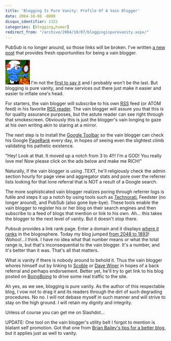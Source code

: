 ```yaml
---
title: 'Blogging Is Pure Vanity: Profile Of A Vain Blogger'
date: 2004-10-08 -0800
disqus_identifier: 1322
categories: [blogging,humor]
redirect_from: "/archive/2004/10/07/bloggingispurevanity.aspx/"
---
```


PubSub is no longer around, so those links will be broken. I’ve written
[a new
post](https://haacked.com/archive/2007/04/06/state-of-the-blog-report.aspx "State of the Blog")
that provides fresh opportunities for being a vain blogger.

![Vanity](/images/vanitysmurf.jpg) I'm not the [first to say
it](http://fling93.com/blog/archives/blogging/2004/vanity_blogging.html)
and I probably won't be the last. But blogging is pure vanity, and new
services out there just make it easier and easier to inflate one's head.

For starters, the vain blogger will subscribe to his own
[RSS](https://haacked.com/Rss.aspx) feed (or ATOM feed) in his favorite
[RSS reader](http://www.rssbandit.org/). The vain blogger will assure
you that this is for quality assurance purposes, but the astute reader
can see right through that smokescreen. Obviously this is just the
blogger's vain longing to gaze at his own writing akin to staring at a
mirror.

The next step is to install the [Google
Toolbar](http://toolbar.google.com/) so the vain blogger can check his
Google [PageRank](http://www.google.com/technology/) every day, in hopes
of seeing even the slightest climb validating his pathetic existence.

"Hey! Look at that. It moved up a notch from 3 to 4!!! I'm a GOD! You
really love me! Now please click on the ads below and make me RICH!"

Naturally, if the vain blogger is using .TEXT, he'll religiously check
the admin section hourly for page view and aggregator stats and pore
over the referrer lists looking for that lone referral that is NOT a
result of a Google search.

The more sophisticated vain blogger realizes poring through referrer
logs is futile and steps it up a notch by using tools such as
[Technorati](http://www.technorati.com/),
Feedster (no longer around), and
PubSub (also gone bye-bye). These tools enable the vain blogger to
register his or her blog on their search engines and then subscribe to a
feed of blogs that mention or link to his own. Ah... this takes the
blogger to the next level of vanity. But it doesn't stop there.

Pubsub provides a link rank page. Enter a domain and it displays [where
it ranks](http://www.pubsub.com/linkranks.php) in the blogosphere. Today
my blog jumped [from 2048 to
1893](http://www.pubsub.com/linkranks.php?dom=haacked.com)! Wohoo!...I
think. I have no idea what that number means or what the total range is,
but that's inconsequential to the vain blogger. It's a number, and it's
better than it was. That's all that matters.

What is vanity if there is nobody around to behold it. Thus the vain
blogger whores himself out by linking to
[Scoble](http://radio.weblogs.com/0001011/) or [Dave Winer](http://www.scripting.com/) in hopes of a back referral and
perhaps endorsement. Better yet, he'll try to get link to his blog
posted on
[BoingBoing](http://www.boingboing.net/2004/08/30/rncnyc_daily_geek_pr.html)
to drive some real traffic to the site.

Ah yes, as we see, blogging is pure vanity. As the author of this
respectable blog, I vow not to drag it and its readers through the dirt
of such degrading procedures. No no. I will not debase myself in such
manner and will strive to stay on the high ground. I will retain my
dignity and integrity.

Unless of course you can get me on Slashdot...

UPDATE: One tool on the vain blogger's utility belt I forgot to mention
is blatant self promotion. Got that one from [Brian Bailey's tips for a better blog](http://www.leaveitbehind.com/home/2005/01/building_a_bett.html),
but it applies just as well to vanity.

